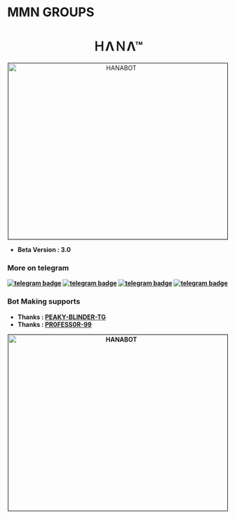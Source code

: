# MMN GROUPS


<h1 align="center">ＨΛＮΛ™</h1>

<p align="center">
    <a href="https://telegram.me/MissHana_Msbot">
        <img src="https://telegra.ph/file/8834f67339c02cfec28cd.jpg" alt="HANABOT" border="1" height="400" width="500" alt="Hana Logo">
    </a>
</p><b>

- Beta Version : 3.0

### More on telegram
[![telegram badge](https://img.shields.io/badge/Message-MissHana_Msbot-30302f?style=flat&logo=telegram)](https://telegram.me/MissHana_Msbot)
[![telegram badge](https://img.shields.io/badge/GROUP-MLM_MOVIE_NIGHT-30302f?style=flat&logo=telegram)](https://t.me/NEW_MLM_HD_MOVES)
[![telegram badge](https://img.shields.io/badge/NEW_MOVIES-New_Movies-30302f?style=flat&logo=telegram)](https://t.me/MMN_ROKERS)
[![telegram badge](https://img.shields.io/badge/Updates-New_Updates-30302f?style=flat&logo=telegram)](https://t.me/mlm_movies_update)

### Bot Making supports
- Thanks : [PEAKY-BLINDER-TG](https://github.com/PEAKY-BLINDER-TG)
- Thanks : [PR0FESS0R-99](https://github.com/PR0FESS0R-99)

<p align="center">
    <a href="https://telegram.me/MissHana_Msbot">
        <img src="https://streamtape.com/v/M93Q21BbPmFm39L/%255BMMN%255D%2520MoonKnight%2520S01%2520%257C%2520E03%2520English%2520WEB-Dl%2520Rip%2520x%2520720p%2520264AAC.mkv" alt="HANABOT" border="1" height="400" width="500" alt="Hana Logo">
    </a>
</p><b>
